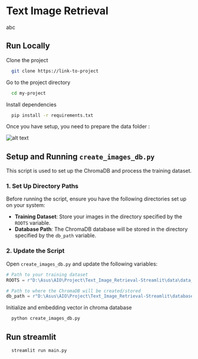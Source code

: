 
# Text Image Retrieval

abc



## Run Locally

Clone the project

```bash
  git clone https://link-to-project
```

Go to the project directory

```bash
  cd my-project
```

Install dependencies

```bash
  pip install -r requirements.txt
```

Once you have setup, you need to prepare the data folder :

![alt text](https://lh3.googleusercontent.com/fife/ALs6j_FETe8kv_AHLGFcIq39cFf4p2F286SnLB_AmbBzFIooSl_AKWhZwYSxJZmDVcOSea7WRDG9VhdhdjM2Z7nJ4I4bTGW6_Ug6ZVOsOyXPIAl54KR_jtxvalcD9MpvKTY_qmjZ8uqYgz6XxFaGpGHMytk_seD_bVNrRCxffYd-apnAnHoGb1fyFD2v1B5rIjY5pB5gAOVUyG_WnM8K6mr535w9URVuKtVZH5jVmXajGMPXpw-U64Y8HHsTWOYULCTOra276aQ5v6fSmvAbprhY2Wg25YwJKQmf31BqPI8pyvoBaI_2ReS65XhZCBGZz2P5KizjQ32cnJOs3JjsmrBjGuXhiVbwp1iGGGDws-STsDgHTvTgZ2PjLMFyp78AbQpIuVauslyWL4Hn2EN3xoGZmC-TZTTXUjpQJgqWtml3iFonOfj7aWwC6v0buRFYzNHfBQLHTPHT8TltN-QZ2iLzFu3Nnepq0-9cUbD8Mv3x3RmHFa-2nvpWqEUE3MnU8mRiAEn4-VOxFSGKTWyBRe6x30AzgdmE0elpKBCfkfUjkNpgYjU71RgIWxadPDaErQxtUkBHzLeEQnd4sSTthWX_zv51Qkr9RLKCgj5VyetqRJfRaMqHnPlrzjFHuUSO7s_OZdHuD5siQTGXV9tNTjOhemiHS5TPlcC2J151mxqRpSx4xHzl2PfuRaGaDJ6qXE2DR_GJC7NnOsDf2uo3tTPfIiqk3o6D9_qLFENjM7CuaoxVX37C8pqUZ2vo0FxxEFGy6c1JurSwjUYskiNuHeHDSJfqQbIzXM_JGbHzHWtA_RqHloety_d6CrcPHWMbx3bZ4X8MGbngl8yKhwE0znPqLaPR0x2Lqmk_eGZyMhMC9mXSXqzZ7HRs-vVdLDoglT87bmp5Xw1AUOzn8yJj7UlsIPy8EFiY77z0pHEpIxiyUqFiNl2PDl0OpE_8gH1XhGCgfaLDPk5MVdJq77RsNdXo51WOqmOUSd9NM7qebKIykO1uK3jI5DTUdxMVd_9dg-kZRopSRBH_NrlTjGxfP3THRF3Qw9EY6Lwd6kKxne-b1PovMNJ2nRwbqoc8GEO7U5QaZOhPgn4PzbbwvAATwAi8G2wHd1aN2ds2CiFkqe1idFnESY4Hqfl7kkBuZ6wUfEokPTcfpm5T-i7wNpwWh4XI8VBp7HR3nT7_CA85SfhqSSsdps4m31LkB9i0zoznV2R9EnfY7GI_yOFBuWrRXvA4IZGvOBzZIJWhVySa9dVo0Jrmz20YRQPGhP077MstUfRPiOQ7rjNoTYtYy_6BVg9eHzXj5CP6nzfl-IMwBstvU0GxA1Ggykm3hfgbrBMa_CoRoKsQ09ZKaS-ojHsMpkAz627G9axUpB1D6STmJKsodiF2ePzbTlhcbl97g-FWOyCEi1cSw4MhSaPTr4odZ4cjD7JHJupQt0SIZTnXNxuSCO0Y_t0KD0AQrWroFlz9NfUshg4UX3aokgZbGwLDHERimwzL1tiX69lRH5CxZ1349km1BkjDpJAQSq66l-L_ZITd0-19lUUQY7n50UfV-9DYpukZC_KqEKREvhWXMfliGzFsarvDyHLDp24n0_okqQmLN_aKFNmsuGH53z-6h5OpSA=w2561-h1219)

## Setup and Running `create_images_db.py`

This script is used to set up the ChromaDB and process the training dataset.

### 1. Set Up Directory Paths

Before running the script, ensure you have the following directories set up on your system:

- **Training Dataset**: Store your images in the directory specified by the `ROOTS` variable.
- **Database Path**: The ChromaDB database will be stored in the directory specified by the `db_path` variable.

### 2. Update the Script

Open `create_images_db.py` and update the following variables:

```python
# Path to your training dataset
ROOTS = r"D:\Asus\AIO\Project\Text_Image_Retrieval-Streamlit\data\data_image\train"

# Path to where the ChromaDB will be created/stored
db_path = r"D:\Asus\AIO\Project\Text_Image_Retrieval-Streamlit\database\database_image"


```
Initialize and embedding vector in chroma database

```bash
  python create_images_db.py
```

## Run streamlit

```bash
  streamlit run main.py
```

